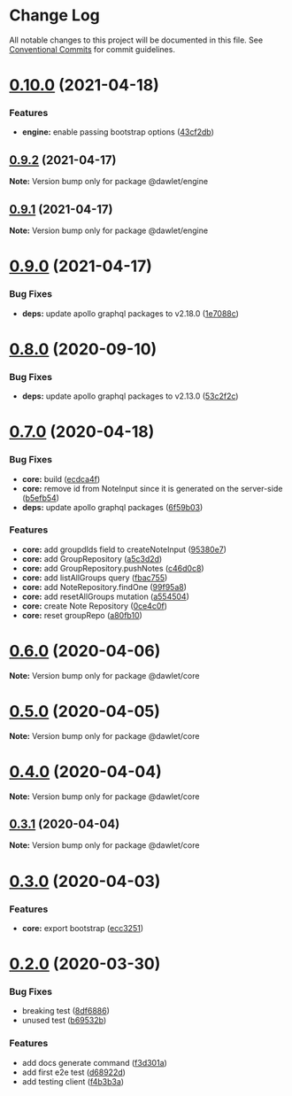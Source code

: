 # Change Log

All notable changes to this project will be documented in this file.
See [Conventional Commits](https://conventionalcommits.org) for commit guidelines.

# [0.10.0](https://github.com/dawlet-team/dawlet-poc/compare/v0.9.2...v0.10.0) (2021-04-18)


### Features

* **engine:** enable passing bootstrap options ([43cf2db](https://github.com/dawlet-team/dawlet-poc/commit/43cf2db7a6b5ffc02ad70a88d8d89eda692f6da9))





## [0.9.2](https://github.com/dawlet-team/dawlet-poc/compare/v0.9.1...v0.9.2) (2021-04-17)

**Note:** Version bump only for package @dawlet/engine





## [0.9.1](https://github.com/dawlet-team/dawlet-poc/compare/v0.9.0...v0.9.1) (2021-04-17)

**Note:** Version bump only for package @dawlet/engine





# [0.9.0](https://github.com/dawlet-team/dawlet-poc/compare/v0.8.0...v0.9.0) (2021-04-17)


### Bug Fixes

* **deps:** update apollo graphql packages to v2.18.0 ([1e7088c](https://github.com/dawlet-team/dawlet-poc/commit/1e7088c25ad88e59b4a23744255d2c86064c57ab))





# [0.8.0](https://github.com/dawlet-team/dawlet-poc/compare/v0.7.0...v0.8.0) (2020-09-10)


### Bug Fixes

* **deps:** update apollo graphql packages to v2.13.0 ([53c2f2c](https://github.com/dawlet-team/dawlet-poc/commit/53c2f2cc142c568501700da3944f236e2defe898))





# [0.7.0](https://github.com/dawlet-team/dawlet-poc/compare/v0.6.3...v0.7.0) (2020-04-18)


### Bug Fixes

* **core:** build ([ecdca4f](https://github.com/dawlet-team/dawlet-poc/commit/ecdca4f2b9751efebd3f1cf2248a2780467cbcbc))
* **core:** remove id from NoteInput since it is generated on the server-side ([b5efb54](https://github.com/dawlet-team/dawlet-poc/commit/b5efb54a3d47a264b13fe3d24a384a30f7114e3e))
* **deps:** update apollo graphql packages ([6f59b03](https://github.com/dawlet-team/dawlet-poc/commit/6f59b033a6b774aa499ea5197811cc2e104d5863))


### Features

* **core:** add groupdIds field to createNoteInput ([95380e7](https://github.com/dawlet-team/dawlet-poc/commit/95380e75a3a9b64d064b3192fa86c2f7a20f5304))
* **core:** add GroupRepository ([a5c3d2d](https://github.com/dawlet-team/dawlet-poc/commit/a5c3d2d0194645e9297818feaec33be27978934c))
* **core:** add GroupRepository.pushNotes ([c46d0c8](https://github.com/dawlet-team/dawlet-poc/commit/c46d0c80b611b10bb4b35e5c0eef2e799a150b8a))
* **core:** add listAllGroups query ([fbac755](https://github.com/dawlet-team/dawlet-poc/commit/fbac755bbf6bc277cd96dab0f176dba70135509d))
* **core:** add NoteRepository.findOne ([99f95a8](https://github.com/dawlet-team/dawlet-poc/commit/99f95a8248a346f846248c7cd9cac2bdb93104b0))
* **core:** add resetAllGroups mutation ([a554504](https://github.com/dawlet-team/dawlet-poc/commit/a55450475e1e3c024c38097ca2abacfc9ef03408))
* **core:** create Note Repository ([0ce4c0f](https://github.com/dawlet-team/dawlet-poc/commit/0ce4c0ff538d48a362a7db86ef2c77d1178cecde))
* **core:** reset groupRepo ([a80fb10](https://github.com/dawlet-team/dawlet-poc/commit/a80fb109c539b56157b48638057ea8ab48a7247d))





# [0.6.0](https://github.com/dawlet-team/dawlet-poc/compare/v0.5.0...v0.6.0) (2020-04-06)

**Note:** Version bump only for package @dawlet/core





# [0.5.0](https://github.com/dawlet-team/dawlet-poc/compare/v0.4.0...v0.5.0) (2020-04-05)

**Note:** Version bump only for package @dawlet/core





# [0.4.0](https://github.com/dawlet-team/dawlet-poc/compare/v0.3.1...v0.4.0) (2020-04-04)

**Note:** Version bump only for package @dawlet/core





## [0.3.1](https://github.com/dawlet-team/dawlet-poc/compare/v0.3.0...v0.3.1) (2020-04-04)

**Note:** Version bump only for package @dawlet/core





# [0.3.0](https://github.com/dawlet-team/dawlet-poc/compare/v0.2.0...v0.3.0) (2020-04-03)


### Features

* **core:** export bootstrap ([ecc3251](https://github.com/dawlet-team/dawlet-poc/commit/ecc3251f01bf1971b29f62078923e565d46a1194))





# [0.2.0](https://github.com/dawlet-team/dawlet-poc/compare/v0.1.0...v0.2.0) (2020-03-30)


### Bug Fixes

* breaking test ([8df6886](https://github.com/dawlet-team/dawlet-poc/commit/8df6886cd29f5a5651376984cce10abc57ba7369))
* unused test ([b69532b](https://github.com/dawlet-team/dawlet-poc/commit/b69532b8095c18359f395b5ac100e5c8df54faa5))


### Features

* add docs generate command ([f3d301a](https://github.com/dawlet-team/dawlet-poc/commit/f3d301a133e7117f1b1b8cc619898b580d7fd23f))
* add first e2e test ([d68922d](https://github.com/dawlet-team/dawlet-poc/commit/d68922da829f2cc774ea2a85089490f0d33b7e72))
* add testing client ([f4b3b3a](https://github.com/dawlet-team/dawlet-poc/commit/f4b3b3ae080bf160d5b00f91febfbef4695eb3d7))
